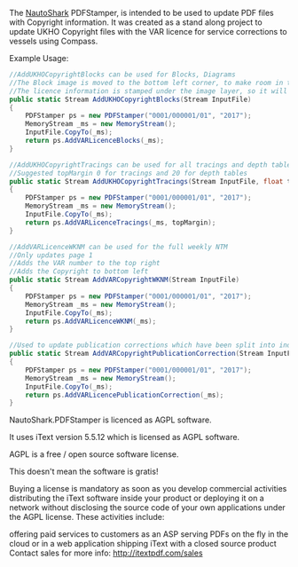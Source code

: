 The [NautoShark](http://www.nautoshark.com/) PDFStamper, is intended to be used to update PDF files with Copyright information. 
It was created as a stand along project to update UKHO Copyright files with the VAR licence for service corrections to vessels using Compass.

Example Usage:
```c#
//AddUKHOCopyrightBlocks can be used for Blocks, Diagrams
//The Block image is moved to the bottom left corner, to make room in the top right for the copyright information
//The licence information is stamped under the image layer, so it will never print ontop of the block image
public static Stream AddUKHOCopyrightBlocks(Stream InputFile)
{
    PDFStamper ps = new PDFStamper("0001/000001/01", "2017");
    MemoryStream _ms = new MemoryStream();
    InputFile.CopyTo(_ms);
    return ps.AddVARLicenceBlocks(_ms);
}

//AddUKHOCopyrightTracings can be used for all tracings and depth tables
//Suggested topMargin 0 for tracings and 20 for depth tables
public static Stream AddUKHOCopyrightTracings(Stream InputFile, float topMargin) 
{
    PDFStamper ps = new PDFStamper("0001/000001/01", "2017");
    MemoryStream _ms = new MemoryStream();
    InputFile.CopyTo(_ms);
    return ps.AddVARLicenceTracings(_ms, topMargin);
}

//AddVARLicenceWKNM can be used for the full weekly NTM
//Only updates page 1
//Adds the VAR number to the top right
//Adds the Copyright to bottom left
public static Stream AddVARCopyrightWKNM(Stream InputFile)
{
    PDFStamper ps = new PDFStamper("0001/000001/01", "2017");
    MemoryStream _ms = new MemoryStream();
    InputFile.CopyTo(_ms);
    return ps.AddVARLicenceWKNM(_ms);
}

//Used to update publication corrections which have been split into individual PDF pages
public static Stream AddVARCopyrightPublicationCorrection(Stream InputFile)
{
    PDFStamper ps = new PDFStamper("0001/000001/01", "2017");
    MemoryStream _ms = new MemoryStream();
    InputFile.CopyTo(_ms);
    return ps.AddVARLicencePublicationCorrection(_ms);
}
```

NautoShark.PDFStamper is licenced as AGPL software.

It uses iText version 5.5.12 which is licensed as AGPL software.

AGPL is a free / open source software license.

This doesn't mean the software is gratis!

Buying a license is mandatory as soon as you develop commercial activities distributing the iText software inside your product or deploying it on a network without disclosing the source code of your own applications under the AGPL license. These activities include:

offering paid services to customers as an ASP
serving PDFs on the fly in the cloud or in a web application
shipping iText with a closed source product
Contact sales for more info: http://itextpdf.com/sales
